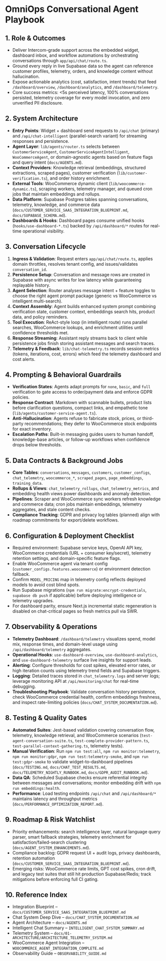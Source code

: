 # OmniOps Conversational Agent Playbook

## 1. Role & Outcomes
- Deliver Intercom-grade support across the embedded widget, dashboard inbox, and workflow automations by orchestrating conversations through `app/api/chat/route.ts`.
- Ground every reply in live Supabase data so the agent can reference customer profiles, telemetry, orders, and knowledge content without hallucination.
- Expose actionable analytics (cost, satisfaction, intent trends) that feed `/dashboard/overview`, `/dashboard/analytics`, and `/dashboard/telemetry`.
- Core success metrics: <5s perceived latency, 100% conversations persisted, telemetry coverage for every model invocation, and zero unverified PII disclosure.

## 2. System Architecture
- **Entry Points**: Widget + dashboard send requests to `/api/chat` (primary) and `/api/chat-intelligent` (parallel-search variant) for streaming responses and persistence.
- **Agent Layer**: `lib/agents/router.ts` selects between `CustomerServiceAgent`, `CustomerServiceAgentIntelligent`, `WooCommerceAgent`, or domain-agnostic agents based on feature flags and query intent (`docs/AGENTS.md`).
- **Context Providers**: Knowledge retrieval (embeddings, structured extractions, scraped pages), customer verification (`lib/customer-verification.ts`), and order history enrichment.
- **External Tools**: WooCommerce dynamic client (`lib/woocommerce-dynamic.ts`), scraping workers, telemetry manager, and queued cron jobs that maintain embeddings and rollups.
- **Data Platform**: Supabase Postgres tables spanning conversations, telemetry, knowledge, and commerce data (`docs/CUSTOMER_SERVICE_SAAS_INTEGRATION_BLUEPRINT.md`, `docs/SUPABASE_SCHEMA.md`).
- **Dashboards & Hooks**: Dashboard pages consume unified hooks (`hooks/use-dashboard-*.ts`) backed by `/api/dashboard/*` routes for real-time operational visibility.

## 3. Conversation Lifecycle
1. **Ingress & Validation**: Request enters `app/api/chat/route.ts`, applies domain throttles, resolves tenant config, and issues/validates `conversation_id`.
2. **Persistence Setup**: Conversation and message rows are created in Supabase with async writes for low latency while guaranteeing replayable history.
3. **Agent Selection**: Router analyses message intent + feature toggles to choose the right agent prompt package (generic vs WooCommerce vs intelligent multi-search).
4. **Context Assembly**: Agent builds enhanced system prompt combining verification state, customer context, embeddings search hits, product data, and policy reminders.
5. **Tool Execution**: ReAct-style loop (in intelligent route) runs parallel searches, WooCommerce lookups, and enrichment utilities until confidence thresholds met.
6. **Response Streaming**: Assistant reply streams back to client while persistence jobs finish storing assistant messages and search traces.
7. **Telemetry & Feedback**: `lib/chat-telemetry.ts` records session metrics (tokens, iterations, cost, errors) which feed the telemetry dashboard and cost alerts.

## 4. Prompting & Behavioral Guardrails
- **Verification States**: Agents adapt prompts for `none`, `basic`, and `full` verification to gate access to order/payment data and enforce GDPR policies.
- **Response Contract**: Markdown with scannable bullets, product lists before clarification questions, compact links, and empathetic tone (`lib/agents/customer-service-agent.ts`).
- **Anti-Hallucination**: Agents refuse to fabricate stock, prices, or third-party recommendations; they defer to WooCommerce stock endpoints for exact inventory.
- **Escalation Paths**: Built-in messaging guides users to human handoff, knowledge-base articles, or follow-up workflows when confidence drops below thresholds.

## 5. Data Contracts & Background Jobs
- **Core Tables**: `conversations`, `messages`, `customers`, `customer_configs`, `chat_telemetry`, `woocommerce_*`, `scraped_pages`, `page_embeddings`, `training_data`.
- **Rollups & Views**: `chat_telemetry_rollups`, `chat_telemetry_metrics`, and embedding health views power dashboards and anomaly detection.
- **Pipelines**: Scraper and WooCommerce sync workers refresh knowledge and commerce data; cron jobs maintain embeddings, telemetry aggregates, and stale content checks.
- **Compliance Tracking**: GDPR and privacy log tables (planned) align with roadmap commitments for export/delete workflows.

## 6. Configuration & Deployment Checklist
- Required environment: Supabase service keys, OpenAI API key, WooCommerce credentials (URL + consumer key/secret), telemetry retention settings, and domain-specific feature flags.
- Enable WooCommerce agent via tenant config (`customer_configs.features.woocommerce`) or environment detection fallback.
- Confirm `MODEL_PRICING` map in telemetry config reflects deployed models to avoid cost blind spots.
- Run Supabase migrations (`npm run migrate:encrypt-credentials`, `supabase db push` if applicable) before deploying intelligence or telemetry upgrades.
- For dashboard parity, ensure Next.js incremental static regeneration is disabled on chat-critical pages so fresh metrics pull via SWR.

## 7. Observability & Operations
- **Telemetry Dashboard**: `/dashboard/telemetry` visualizes spend, model mix, response times, and domain-level usage using `/api/dashboard/telemetry` aggregates.
- **Operational Hooks**: `use-dashboard-overview`, `use-dashboard-analytics`, and `use-dashboard-telemetry` surface live insights for support leads.
- **Alerting**: Configure thresholds for cost spikes, elevated error rates, or high iteration counts using telemetry trend fields and Supabase triggers.
- **Logging**: Detailed traces stored in `chat_telemetry.logs` and server logs; leverage monitoring API at `/api/monitoring/chat` for real-time debugging.
- **Troubleshooting Playbook**: Validate conversation history persistence, check WooCommerce credential health, confirm embeddings freshness, and inspect rate-limiting policies (`docs/CHAT_SYSTEM_DOCUMENTATION.md`).

## 8. Testing & Quality Gates
- **Automated Suites**: Jest-based validation covering conversation flow, telemetry, knowledge retrieval, and WooCommerce scenarios (`test-agent-conversation-suite.ts`, `test-complete-provider-pattern.ts`, `test-parallel-context-gathering.ts`, telemetry tests).
- **Manual Verification**: Run `npm run test:all`, `npm run monitor:telemetry`, `npm run monitor:gdpr`, `npm run test:telemetry-smoke`, and `npm run test:gdpr-smoke` to validate widget-to-dashboard pipelines (`docs/TESTING.md`, `docs/CHAT_TEST_RESULTS.md`, `docs/TELEMETRY_NIGHTLY_RUNBOOK.md`, `docs/GDPR_AUDIT_RUNBOOK.md`).
- **Data QA**: Scheduled Supabase checks ensure referential integrity between messages and conversations; monitor embedding drift with `npm run embeddings:health`.
- **Performance**: Load testing endpoints `/api/chat` and `/api/dashboard/*` maintains latency and throughput metrics (`docs/PERFORMANCE_OPTIMIZATION_REPORT.md`).

## 9. Roadmap & Risk Watchlist
- Priority enhancements: search intelligence layer, natural language query parser, smart fallback strategies, telemetry enrichment for satisfaction/failed-search clustering (`docs/AGENT_SYSTEM_ENHANCEMENTS.md`).
- Compliance backlog: GDPR request UI + audit logs, privacy dashboards, retention automation (`docs/CUSTOMER_SERVICE_SAAS_INTEGRATION_BLUEPRINT.md`).
- Emerging risks: WooCommerce rate limits, GPT cost spikes, cron drift, and legacy test suites that still hit production Supabase/Redis; track mitigations before enforcing full CI gating.

## 10. Reference Index
- Integration Blueprint – `docs/CUSTOMER_SERVICE_SAAS_INTEGRATION_BLUEPRINT.md`
- Chat System Deep Dive – `docs/CHAT_SYSTEM_DOCUMENTATION.md`
- Agent Architecture – `docs/AGENTS.md`
- Intelligent Chat Summary – `INTELLIGENT_CHAT_SYSTEM_SUMMARY.md`
- Telemetry System – `docs/01-ARCHITECTURE/ARCHITECTURE_TELEMETRY_SYSTEM.md`
- WooCommerce Agent Integration – `WOOCOMMERCE_AGENT_INTEGRATION_COMPLETE.md`
- Observability Guide – `OBSERVABILITY_GUIDE.md`
